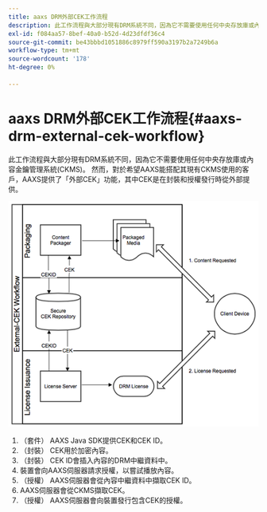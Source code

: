 ```yaml
---
title: aaxs DRM外部CEK工作流程
description: 此工作流程與大部分現有DRM系統不同，因為它不需要使用任何中央存放庫或內容金鑰管理系統(CKMS)
exl-id: f084aa57-8bef-40a0-b52d-4d23dfdf36c4
source-git-commit: be43bbbd1051886c8979ff590a3197b2a7249b6a
workflow-type: tm+mt
source-wordcount: '178'
ht-degree: 0%

---
```


# aaxs DRM外部CEK工作流程{#aaxs-drm-external-cek-workflow}

此工作流程與大部分現有DRM系統不同，因為它不需要使用任何中央存放庫或內容金鑰管理系統(CKMS)。 然而，對於希望AAXS能搭配其現有CKMS使用的客戶，AAXS提供了「外部CEK」功能，其中CEK是在封裝和授權發行時從外部提供。

![](assets/ECEK_Workflow.PNG)

1. （套件） AAXS Java SDK提供CEK和CEK ID。
1. （封裝） CEK用於加密內容。
1. （封裝） CEK ID會插入內容的DRM中繼資料中。
1. 裝置會向AAXS伺服器請求授權，以嘗試播放內容。
1. （授權） AAXS伺服器會從內容中繼資料中擷取CEK ID。
1. AAXS伺服器會從CKMS擷取CEK。
1. （授權） AAXS伺服器會向裝置發行包含CEK的授權。
